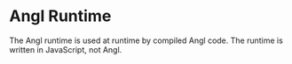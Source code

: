 Angl Runtime
===

The Angl runtime is used at runtime by compiled Angl code.  The runtime is written in JavaScript, not Angl. 